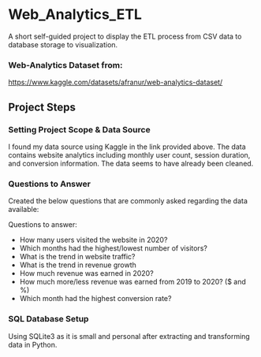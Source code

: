 # Web_Analytics_ETL  
A short self-guided project to display the ETL process from CSV data to database storage to visualization.   
  
### Web-Analytics Dataset from:   
https://www.kaggle.com/datasets/afranur/web-analytics-dataset/
  
## Project Steps  
### Setting Project Scope & Data Source  
I found my data source using Kaggle in the link provided above. The data contains website analytics including monthly user count, session duration, and conversion information. The data seems to have already been cleaned.   
  
### Questions to Answer  
Created the below questions that are commonly asked regarding the data available:  
  
Questions to answer:  
* How many users visited the website in 2020?  
* Which months had the highest/lowest number of visitors?  
* What is the trend in website traffic?  
* What is the trend in revenue growth  
* How much revenue was earned in 2020?  
* How much more/less revenue was earned from 2019 to 2020? ($ and %)  
* Which month had the highest conversion rate?  
  
### SQL Database Setup
Using SQLite3 as it is small and personal after extracting and transforming data in Python.
